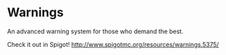 # Warnings
An advanced warning system for those who demand the best.

Check it out in Spigot! http://www.spigotmc.org/resources/warnings.5375/
